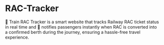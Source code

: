 # RAC-Tracker
🚆 Train RAC Tracker is a smart website that tracks Railway RAC ticket status in real time and 🔔 notifies passengers instantly when RAC is converted into a confirmed berth during the journey, ensuring a hassle-free travel experience.
